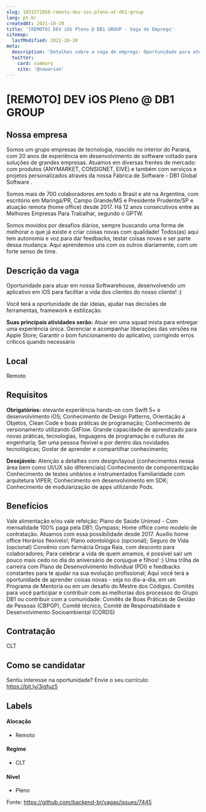 ```yaml
---
slug: 1031571956-remoto-dev-ios-pleno-at-db1-group
lang: pt-br
createdAt: 2021-10-20
title: '[REMOTO] DEV iOS Pleno @ DB1 GROUP - Vaga de Emprego'
sitemap:
  lastModified: 2021-10-20
meta:
  description: 'Detalhes sobre a vaga de emprego: Oportunidade para atuar em nossa Softwarehouse, desenvolvendo um aplicativo em iOS para facilitar a vida dos clientes do nosso cliente! :)  Você terá a oportunidade de dar ideias, ajudar nas decisões de ferramentas, framework e estilização. **Suas principais atividades serão:** Atuar em uma squad mista para entregar uma experiência única. Gerenciar e acompanhar liberações das versões na Apple Store; Garantir o bom funcionamento do aplicativo, corrigindo erros críticos quando necessário'
  twitter:
    card: summary
    site: '@nawarian'
---
```


# [REMOTO] DEV iOS Pleno @ DB1 GROUP

## Nossa empresa

Somos um grupo empresas de tecnologia, nascido no interior do Paraná, com 20 anos de experiência em desenvolvimento de software voltado para soluções de grandes empresas. Atuamos em diversas frentes de mercado: com produtos (ANYMARKET, CONSIGNET, EIVE) e também com serviços e projetos personalizados através da nossa Fábrica de Software - DB1 Global Software . 

Somos mais de 700 colaboradores em todo o Brasil e até na Argentina, com escritório em Maringá/PR, Campo Grande/MS e Presidente Prudente/SP e atuação remota (home office) desde 2017. Há 12 anos consecutivos entre as Melhores Empresas Para Trabalhar, segundo o GPTW. 

Somos movidos por desafios diários, sempre buscando uma forma de melhorar o que já existe e criar coisas novas com qualidade! Todos(as) aqui tem autonomia e voz para dar feedbacks, testar coisas novas e ser parte dessa mudança. Aqui aprendemos uns com os outros diariamente, com um forte senso de time.


## Descrição da vaga

Oportunidade para atuar em nossa Softwarehouse,  desenvolvendo um aplicativo em iOS para facilitar a vida dos clientes do nosso cliente! :) 

Você terá a oportunidade de dar ideias, ajudar nas decisões de ferramentas, framework e estilização.

**Suas principais atividades serão:** 
Atuar em uma squad mista para entregar uma experiência única.
Gerenciar e acompanhar liberações das versões na Apple Store; 
Garantir o bom funcionamento do aplicativo, corrigindo erros críticos quando necessário


## Local

Remoto

## Requisitos

**Obrigatórios:**
elevante experiência hands-on com Swift 5+ e desenvolvimento iOS;
Conhecimento de Design Patterns, Orientação a Objetos, Clean Code e boas práticas de programação;
Conhecimento de versionamento utilizando GitFlow.
Grande capacidade de aprendizado para novas práticas, tecnologias, linguagens de programação e culturas de engenharia; 
Ser uma pessoa flexível e por dentro das novidades tecnológicas; 
Gostar de aprender e compartilhar conhecimento;

**Desejáveis:**
Atenção a detalhes com design/layout (conhecimentos nessa área bem como UI/UX são diferenciais)
Conhecimento de componentização
Conhecimento de testes unitários e instrumentados
Familiaridade com arquitetura VIPER;
Conhecimento em desenvolvimento em SDK;
Conhecimento de modularização de apps utilizando Pods.

## Benefícios

Vale alimentação e/ou vale refeição;
Plano de Saúde Unimed - Com mensalidade 100% paga pela DB1;
Gympass;
Home office como modelo de contratação. Atuamos com essa possibilidade desde 2017.
Auxílio home office
Horários flexíveis!;
Plano odontológico (opcional);
Seguro de Vida (opcional)
Convênio com farmácia Droga Raia, com desconto para colaboradores;
Para celebrar a vida de quem amamos, é possível sair um pouco mais cedo no dia do aniversário de conjugue e filhos! :)
Uma trilha de carreira com Plano de Desenvolvimento Individual (PDI) e feedbacks constantes para te ajudar na sua evolução profissional;
Aqui você terá a oportunidade de aprender coisas novas - seja no dia-a-dia, em um Programa de Mentoria ou em um desafio do Mestre dos Códigos.
Comitês para você participar e contribuir com as melhorias dos processos do Grupo DB1 ou contribuir com a comunidade: Comitês de Boas Práticas de Gestão de Pessoas (CBPGP), Comitê técnico, Comitê de Responsabilidade e Desenvolvimento Socioambiental (CORDS)

## Contratação

CLT

## Como se candidatar

Sentiu interesse na oportunidade? Envie o seu currículo: https://bit.ly/3igfuz5


## Labels

#### Alocação
- Remoto

#### Regime
- CLT

#### Nível
- Pleno




Fonte: https://github.com/backend-br/vagas/issues/7445